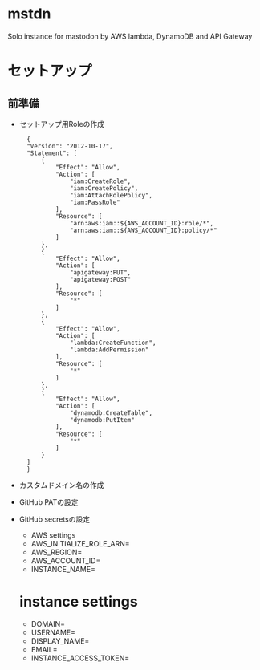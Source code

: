 # mstdn
Solo instance for mastodon by AWS lambda, DynamoDB and API Gateway

# セットアップ
## 前準備
- セットアップ用Roleの作成
  ```
	{
	"Version": "2012-10-17",
	"Statement": [
		{
			"Effect": "Allow",
			"Action": [
				"iam:CreateRole",
				"iam:CreatePolicy",
				"iam:AttachRolePolicy",
				"iam:PassRole"
			],
			"Resource": [
				"arn:aws:iam::${AWS_ACCOUNT_ID}:role/*",
				"arn:aws:iam::${AWS_ACCOUNT_ID}:policy/*"
			]
		},
		{
			"Effect": "Allow",
			"Action": [
				"apigateway:PUT",
				"apigateway:POST"
			],
			"Resource": [
				"*"
			]
		},
		{
			"Effect": "Allow",
			"Action": [
				"lambda:CreateFunction",
				"lambda:AddPermission"
			],
			"Resource": [
				"*"
			]
		},
		{
			"Effect": "Allow",
			"Action": [
				"dynamodb:CreateTable",
				"dynamodb:PutItem"
			],
			"Resource": [
				"*"
			]
		}
	]
	}
  ```
- カスタムドメイン名の作成
  
- GitHub PATの設定
- GitHub secretsの設定
  * AWS settings
  - AWS_INITIALIZE_ROLE_ARN=
  - AWS_REGION=
  - AWS_ACCOUNT_ID=
  - INSTANCE_NAME=

  # instance settings
  - DOMAIN=
  - USERNAME=
  - DISPLAY_NAME=
  - EMAIL=
  - INSTANCE_ACCESS_TOKEN=
